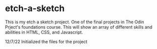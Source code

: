 # etch-a-sketch

This is my etch a sketch project. One of the final projects in The Odin Prject's foundations course. This will show an array of different skills and abilities in HTML, CSS, and Javascript.

12/7/22 Initialized the files for the project
